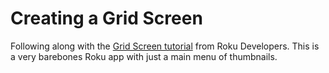# Creating a Grid Screen

Following along with the [Grid Screen tutorial](https://developer.roku.com/en-gb/videos/courses/rsg/grid-screen.md) from Roku Developers. This is a very barebones Roku app with just a main menu of thumbnails.